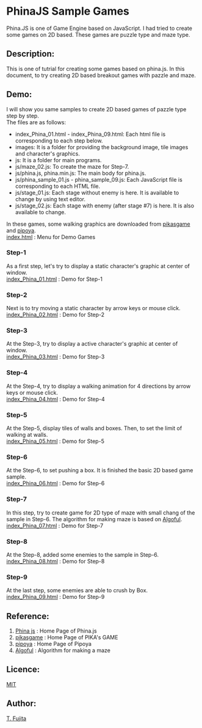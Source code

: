# PhinaJS Sample Games
Phina.JS is one of Game Engine based on JavaScript. I had tried to create some games on 2D based. These games are puzzle type and maze type.
## Description:
This is one of tutrial for creating some games based on phina.js. In this document, to try creating 2D based breakout games with pazzle and maze. 
## Demo:
I will show you same samples to create 2D based games of pazzle type step by step.  
The files are as follows:  
- index_Phina_01.html - index_Phina_09.html: Each html file is corresponding to each step below.  
- images: It is a folder for providing the background image, tile images and character's graphics.  
- js: It is a folder for main programs.  
- js/maze_02.js: To create the maze for Step-7.  
- js/phina.js, phina.min.js: The main body for phina.js.  
- js/phina_sample_01.js - phina_sample_09.js: Each JavaScript file is corresponding to each HTML file.  
- js/stage_01.js: Each stage without enemy is here. It is available to change by using text editor.  
- js/stage_02.js: Each stage with enemy (after stage #7) is here. It is also available to change.  

In these games, some walking graphics are downloaded from  [pikasgame](https://dorapika.wixsite.com/pikasgame) and [pipoya](http://blog.pipoya.net/).  
[index.html](https://to-fujita.github.io/PhinaJS_Sample_Games/index.html) : Menu for Demo Games
### Step-1
As a first step, let's try to display a static character's graphic at center of window.  
[index_Phina_01.html](https://to-fujita.github.io/PhinaJS_Sample_Games/index_Phina_01.html) : Demo for Step-1
### Step-2
Next is to try moving a static character by arrow keys or mouse click.  
[index_Phina_02.html](https://to-fujita.github.io/PhinaJS_Sample_Games/index_Phina_02.html) : Demo for Step-2
### Step-3
At the Step-3, try to display a active character's graphic at center of window.  
[index_Phina_03.html](https://to-fujita.github.io/PhinaJS_Sample_Games/index_Phina_03.html) : Demo for Step-3
### Step-4
At the Step-4, try to display a walking animation for 4 directions by arrow keys or mouse click.  
[index_Phina_04.html](https://to-fujita.github.io/PhinaJS_Sample_Games/index_Phina_04.html) : Demo for Step-4
### Step-5
At the Step-5, display tiles of walls and boxes. Then, to set the limit of walking at walls.  
[index_Phina_05.html](https://to-fujita.github.io/PhinaJS_Sample_Games/index_Phina_05.html) : Demo for Step-5
### Step-6
At the Step-6, to set pushing a box. It is finished the basic 2D based game sample.  
[index_Phina_06.html](https://to-fujita.github.io/PhinaJS_Sample_Games/index_Phina_06.html) : Demo for Step-6
### Step-7
In this step, try to create game for 2D type of maze with small chang of the sample in Step-6. The algorithm for making maze is based on [Algoful](http://algoful.com/Archive/Algorithm/MazeDig).  
[index_Phina_07.html](https://to-fujita.github.io/PhinaJS_Sample_Games/index_Phina_07.html) : Demo for Step-7
### Step-8
At the Step-8, added some enemies to the sample in Step-6.  
[index_Phina_08.html](https://to-fujita.github.io/PhinaJS_Sample_Games/index_Phina_08.html) : Demo for Step-8
### Step-9
At the last step, some enemies are able to crush by Box.  
[index_Phina_09.html](https://to-fujita.github.io/PhinaJS_Sample_Games/index_Phina_09.html) : Demo for Step-9
## Reference:
1. [Phina js](https://phinajs.com/) : Home Page of Phina.js  
2. [pikasgame](https://dorapika.wixsite.com/pikasgame) : Home Page of PIKA's GAME  
3. [pipoya](http://blog.pipoya.net/) : Home Page of Pipoya  
4. [Algoful](http://algoful.com/Archive/Algorithm/MazeDig) : Algorithm for making a maze  
## Licence:
[MIT](https://github.com/tcnksm/tool/blob/master/LICENCE)
## Author:
[T. Fujita](https://github.com/T-Fujita)
